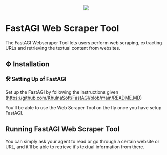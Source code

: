 <p align=center>
<a href="https://fastagi.co"><img src=https://fastagi.co/wp-content/uploads/2023/05/FastAGI_icon.png></a>
</p>

# FastAGI Web Scraper Tool

The FastAGI Webscraper Tool lets users perform web scraping, extracting URLs and retrieving the textual content from websites.

## ⚙️ Installation

### 🛠 **Setting Up of FastAGI**
Set up the FastAGI by following the instructions given (https://github.com/KhulnaSoft/FastAGI/blob/main/README.MD)

You'll be able to use the Web Scraper Tool on the fly once you have setup FastAGI.

## Running FastAGI Web Scraper Tool

You can simply ask your agent to read or go through a certain website or URL, and it'll be able to retrieve it's textual information from there.